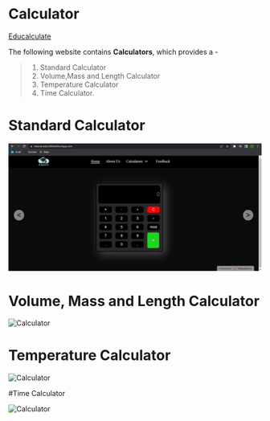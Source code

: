 # Calculator

[Educalculate](www.educalculte.000webhostapp.com)

The following website contains **Calculators**, which provides a -

> 1. Standard Calculator
> 2. Volume,Mass and Length Calculator
> 3. Temperature Calculator
> 4. Time Calculator.

# Standard Calculator

![Calculator](standardcalculator.png)

# Volume, Mass and Length Calculator

![Calculator](vmlcalculator)

# Temperature Calculator

![Calculator](temperaturecalculator)

#Time Calculator

![Calculator](timecalculator)

